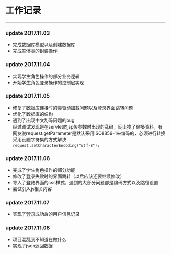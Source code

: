 # 工作记录
***

### update 2017.11.03 
* 完成数据库模型以及创建数据库
* 完成实体类的封装操作

### update 2017.11.04
* 实现学生角色操作的部分业务逻辑
* 开始学生角色登录操作的控制层实现

### update 2017.11.05
* 修复了数据库连接时的类驱动加载问题以及登录界面跳转问题
* 优化了数据库的结构
* 遇到了出现中文乱码问题的bug </br>
    经过调试发现是在servlet向jsp传参数时出现的乱码，网上找了很多资料，有网友说request.getParameter是默认采用ISO8859-1来编码的，必须进行转换采用设置字符集的方式解决</br>
`request.setCharacterEncoding("utf-8");  `

### update 2017.11.06
* 完成了学生角色操作的部分功能
* 修改了登录失败时的界面跳转（以后应该还要继续修改）
* 导入了登陆界面的css样式，遇到的大部分问题都是编码方式以及路径设置
* 尝试引入js相关内容

### update 2017.11.07
* 实现了登录成功后的用户信息记录

### update 2017.11.08
* 项目混乱到不知道在做什么
* 实现了json返回数据
